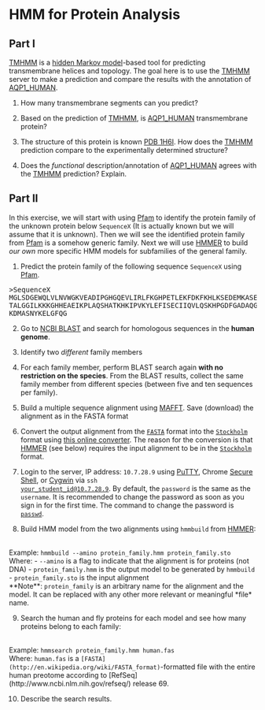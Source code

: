 HMM for Protein Analysis
==

Part I
--
[TMHMM](http://www.cbs.dtu.dk/services/TMHMM/) is a [hidden Markov model](http://en.wikipedia.org/wiki/Hidden_Markov_model)-based tool for predicting transmembrane helices and topology. The goal here is to use the [TMHMM](http://www.cbs.dtu.dk/services/TMHMM/) server to make a prediction and compare the results with the annotation of [AQP1_HUMAN](http://www.uniprot.org/uniprot/P29972).

1. How many transmembrane segments can you predict?

2. Based on the prediction of [TMHMM](http://www.cbs.dtu.dk/services/TMHMM/), is [AQP1_HUMAN](http://www.uniprot.org/uniprot/P29972) transmembrane protein?

3. The structure of this protein is known [PDB 1H6I](http://www.rcsb.org/pdb/explore/explore.do?structureId=1h6i). How does the [TMHMM](http://www.cbs.dtu.dk/services/TMHMM/) prediction compare to the experimentally determined structure?

4. Does the *functional* description/annotation of [AQP1_HUMAN](http://www.uniprot.org/uniprot/P29972) agrees with the [TMHMM](http://www.cbs.dtu.dk/services/TMHMM/) prediction? Explain.

Part II
--
In this exercise, we will start with using [Pfam](http://pfam.sanger.ac.uk/search) to identify the protein family of the unknown protein below <code>SequenceX</code> (It is actually known but we will assume that it is unknown). Then we will see the identified protein family from [Pfam](http://pfam.sanger.ac.uk/search) is a somehow generic family. Next we will use [HMMER](http://hmmer.janelia.org/) to build *our own* more specific HMM models for subfamilies of the general family.

1. Predict the protein family of the following sequence <code>SequenceX</code> using [Pfam](http://pfam.sanger.ac.uk/search).
<pre>
>SequenceX
MGLSDGEWQLVLNVWGKVEADIPGHGQEVLIRLFKGHPETLEKFDKFKHLKSEDEMKASEDLKKHGATVL
TALGGILKKKGHHEAEIKPLAQSHATKHKIPVKYLEFISECIIQVLQSKHPGDFGADAQGAMNKALELFR
KDMASNYKELGFQG
</pre>

2. Go to [NCBI BLAST](http://blast.ncbi.nlm.nih.gov/Blast.cgi) and search for homologous sequences in the **human genome**.

3. Identify two *different* family members

4. For each family member, perform BLAST search again **with no restriction on the species**. From the BLAST results, collect the same family member from different species (between five and ten sequences per family).
5. Build a multiple sequence alignment using [MAFFT](http://mafft.cbrc.jp/alignment/server/). Save (download) the alignment as in the FASTA format

6. Convert the output alignment from the <code>[FASTA](http://en.wikipedia.org/wiki/FASTA_format)</code> format into the <code>[Stockholm](http://en.wikipedia.org/wiki/Stockholm_format)</code> format using [this online converter](http://sequenceconversion.bugaco.com/converter/biology/sequences/fasta_to_stockholm.php). The reason for the conversion is that [HMMER](http://hmmer.janelia.org/) (see below) requires the input alignment to be in the <code>[Stockholm](http://en.wikipedia.org/wiki/Stockholm_format)</code> format.

7. Login to the server, IP address: <code>10.7.28.9</code> using [PuTTY](http://www.chiark.greenend.org.uk/~sgtatham/putty/), Chrome [Secure Shell](https://chrome.google.com/webstore/category/apps?hl=en), or [Cygwin](https://www.cygwin.com/) via <code>ssh your_student_id@10.7.28.9</code>. By default, the <code>password</code> is the same as the <code>username</code>. It is recommended to change the password as soon as you sign in for the first time. The command to change the password is <code>[passwd](http://en.wikipedia.org/wiki/Passwd)</code>.

8. Build HMM model from the two alignments using <code>hmmbuild</code> from [HMMER](http://hmmer.janelia.org/):
<br>
Example: <code>hmmbuild --amino protein_family.hmm protein_family.sto</code>
<br>
Where:
    - <code>--amino</code> is a flag to indicate that the alignment is for proteins (not DNA)
    - <code>protein_family.hmm</code> is the output model to be generated by <code>hmmbuild</code>
    - <code>protein_family.sto</code> is the input alignment
<br>
**Note**: <code>protein_family</code> is an arbitrary name for the alignment and the model. It can be replaced with any other more relevant or meaningful *file* name.

9. Search the human and fly proteins for each model and see how many proteins belong to each family:
<br>
Example: <code>hmmsearch protein_family.hmm human.fas</code>
<br>
Where: <code>human.fas</code> is a <code>[FASTA](http://en.wikipedia.org/wiki/FASTA_format)</code>-formatted file with the entire human preotome according to [RefSeq](http://www.ncbi.nlm.nih.gov/refseq/) release 69.

10. Describe the search results.
